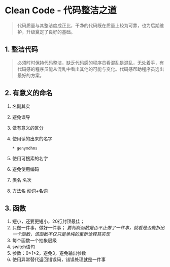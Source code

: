 # Clean Code - 代码整洁之道
> 代码质量与其整洁度成正比，干净的代码既在质量上较为可靠，也为后期维护，升级奠定了良好的基础。

## 1. 整洁代码
>  必须时时保持代码整洁，缺乏代码感的程序员看混乱是混乱，无处着手，有代码感的程序员能从混乱中看出其他的可能与变化。代码感帮助程序员选出最好的方案。

## 2. 有意义的命名
1. 名副其实
2. 避免误导
3. 做有意义的区分
4. 使用读的出来的名字
   
   ```
   * genymdhms    
   ```
5. 使用可搜索的名字
6. 避免使用编码
7. 类名  名次
8. 方法名 动词+名词

## 3. 函数  
1. 短小，还要更短小，20行封顶最佳；
2. 只做一件事，做好一件事；
   *要判断函数是否不止做了一件事，就看是否能拆出一个函数，该函数不仅只是单纯的重新诠释其实现*
3. 每个函数一个抽象层级
4. switch语句
5. 参数：0>1>2，避免3，避免输出参数
6. 使用异常替代返回错误码，错误处理就是一件事
